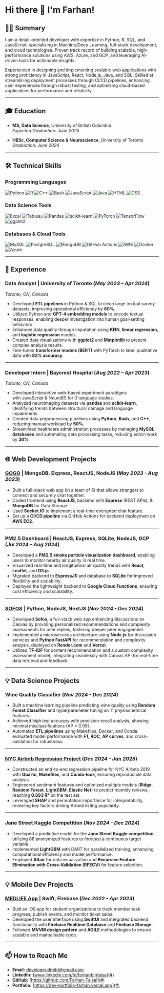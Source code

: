 # Hi there 👋 I'm Farhan!

## 👨‍💻 Summary
I am a detail-oriented developer with expertise in Python, R, SQL, and JavaScript, specializing in Machine/Deep Learning, full-stack development, and cloud technologies. Proven track record of building scalable, high-performance solutions using AWS, Azure, and GCP, and leveraging AI-driven tools for actionable insights.

Experienced in designing and implementing scalable web applications with strong proficiency in JavaScript, React, Node.js, Java, and SQL. Skilled at streamlining deployment processes through CI/CD pipelines, enhancing user experiences through robust testing, and optimizing cloud-based applications for performance and reliability.

---

## 🎓 Education
- **MS, Data Science**, University of British Columbia  
  _Expected Graduation: June 2025_

- **HBSc, Computer Science & Neuroscience**, University of Toronto  
  _Graduation: June 2024_

---

## 🛠️ Technical Skills

### **Programming Languages**
![Python](https://img.shields.io/badge/-Python-3776AB?style=flat&logo=python&logoColor=white) 
![R](https://img.shields.io/badge/-R-276DC3?style=flat&logo=r&logoColor=white)
![C++](https://img.shields.io/badge/-C++-00599C?style=flat&logo=c%2B%2B&logoColor=white) 
![Bash](https://img.shields.io/badge/-Bash-4EAA25?style=flat&logo=gnu-bash&logoColor=white) 
![JavaScript](https://img.shields.io/badge/-JavaScript-F7DF1E?style=flat&logo=javascript&logoColor=black) 
![Java](https://img.shields.io/badge/-Java-007396?style=flat&logo=java&logoColor=white) 
![HTML](https://img.shields.io/badge/-HTML5-E34F26?style=flat&logo=html5&logoColor=white) 
![CSS](https://img.shields.io/badge/-CSS3-1572B6?style=flat&logo=css3&logoColor=white)

### **Data Science Tools**
![Excel](https://img.shields.io/badge/-Excel-217346?style=flat&logo=microsoft-excel&logoColor=white) 
![Tableau](https://img.shields.io/badge/-Tableau-E97627?style=flat&logo=tableau&logoColor=white) 
![Pandas](https://img.shields.io/badge/-Pandas-150458?style=flat&logo=pandas&logoColor=white) 
![scikit-learn](https://img.shields.io/badge/-scikit--learn-F7931E?style=flat&logo=scikit-learn&logoColor=white) 
![PyTorch](https://img.shields.io/badge/-PyTorch-EE4C2C?style=flat&logo=pytorch&logoColor=white) 
![TensorFlow](https://img.shields.io/badge/-TensorFlow-FF6F00?style=flat&logo=tensorflow&logoColor=white) 
![ggplot2](https://img.shields.io/badge/-ggplot2-1D70B8?style=flat&logo=rstudio&logoColor=white)

### **Databases & Cloud Tools**
![MySQL](https://img.shields.io/badge/-MySQL-4479A1?style=flat&logo=mysql&logoColor=white) 
![PostgreSQL](https://img.shields.io/badge/-PostgreSQL-336791?style=flat&logo=postgresql&logoColor=white) 
![MongoDB](https://img.shields.io/badge/-MongoDB-47A248?style=flat&logo=mongodb&logoColor=white) 
![GitHub Actions](https://img.shields.io/badge/-GitHub%20Actions-2088FF?style=flat&logo=github-actions&logoColor=white) 
![AWS](https://img.shields.io/badge/-AWS-232F3E?style=flat&logo=amazon-aws&logoColor=white) 
![Docker](https://img.shields.io/badge/-Docker-2496ED?style=flat&logo=docker&logoColor=white) 
![Azure](https://img.shields.io/badge/-Azure-0078D4?style=flat&logo=microsoft-azure&logoColor=white)


---

## 💼 Experience

### **Data Analyst | University of Toronto** (_May 2023 – Apr 2024_)  
_Toronto, ON, Canada_  
- Developed **ETL pipelines** in Python & SQL to clean large textual survey datasets, improving operational efficiency by **60%**.
- Utilized Python and **GPT-4 embedding models** to encode textual responses, enabling deeper investigation into human goal-setting behaviors.
- Enhanced data quality through imputation using **KNN**, **linear regression**, and **logistic regression** models.
- Created data visualizations with **ggplot2** and **Matplotlib** to present complex analysis results.
- Fine-tuned **transformer models (BERT)** with PyTorch to label qualitative data with **82% accuracy**.

---

### **Developer Intern | Baycrest Hospital** (_Aug 2022 – Apr 2023_)  
_Toronto, ON, Canada_  
- Developed interactive web-based experiment paradigms with JavaScript & NeuroBS for 3 language studies.
- Analyzed neuroimaging datasets via **pandas** and **scikit-learn**, identifying trends between structural damage and language impairments.
- Created data preprocessing pipelines using **Python**, **Bash**, and **C++**, reducing manual workload by **50%**.
- Streamlined healthcare administration processes by managing **MySQL databases** and automating data processing tasks, reducing admin work by **30%**.

---

## 🌐 Web Development Projects

### **[GOGO](https://github.com/Farhan-Faisal/GOGO_MERN.git) | MongoDB, Express, ReactJS, NodeJS** (_May 2023 - Aug 2023_)
- Built a full-stack web app (in a team of 5) that allows strangers to connect and securely chat together.
- Coded frontend using **ReactJS**, backend with **Express** (REST APIs), & **MongoDB** for Data Storage.
- Used **Socket.IO** to implement a real-time encrypted chat feature.
- Set up a **CI/CD pipeline** via GitHub Actions for backend deployment on **AWS EC2**.

---

### **PM2.5 Dashboard | ReactJS, Express, SQLite, NodeJS, GCP** (_Jul 2024 – Aug 2024_)
- Developed a **PM2.5 smoke particle visualization dashboard**, enabling users to monitor nearby air quality in real time.
- Visualized real-time and longitudinal air quality trends with **React**, **Leaflet**, and **D3.js**.
- Migrated backend to **ExpressJS** and database to **SQLite** for improved flexibility and scalability.
- Deployed the lightweight backend to **Google Cloud Functions**, ensuring cost efficiency and scalability.

---

### **[SOFOS](https://github.com/Farhan-Faisal/five_guys-la-2024.git) | Python, NodeJS, NextJS** (_Nov 2024 - Dec 2024_)
- Developed **Sofos**, a full-stack web app enhancing discussions on Canvas by providing personalized recommendations and complexity assessments for user replies, fostering deeper peer engagement.
- Implemented a microservices architecture using **Node.js** for discussion services and **Python FastAPI** for recommendation and complexity analysis, deployed on **Render.com** and **Vercel**.
- Utilized **TF-IDF** for content recommendation and a custom complexity assessment model, integrating seamlessly with Canvas API for real-time data retrieval and feedback.


---
## 💡 Data Science Projects

### **Wine Quality Classifier** (_Nov 2024 - Dec 2024_)
- Built a machine learning pipeline predicting wine quality using **Random Forest Classifier** and hyperparameter tuning on 11 physiochemical features.
- Achieved high test accuracy with precision-recall analysis, showing minimal misclassifications (AP = 0.99).
- Automated **ETL pipelines** using Makefiles, Docker, and Conda; evaluated model performance with **F1**, **ROC**, **AP curves**, and cross-validation for robustness.

---

### **[NYC Airbnb Regression Project]()** (_Dec 2024 - Jan 2025_)
- Constructed an end-to-end regression pipeline for NYC Airbnb 2019 with **Quarto**, **Makefiles**, and **Conda-lock**, ensuring reproducible data analysis.
- Engineered sentiment features and optimized multiple models (**Ridge**, **Random Forest**, **LightGBM**, **Elastic Net**) to predict monthly reviews, reaching **0.693 R²** on the test set.
- Leveraged **SHAP** and permutation importance for interpretability, revealing key factors driving Airbnb listing popularity.

---

### **Jane Street Kaggle Competition** (_Nov 2024 - Dec 2024_)
- Developed a predictive model for the **Jane Street Kaggle competition**, utilizing 88 anonymized features to forecast a continuous target variable.
- Implemented **LightGBM** with DART for parallelized training, enhancing computational efficiency and model performance.
- Employed **Altair** for data visualization and **Recursive Feature Elimination with Cross-Validation (RFECV)** for feature selection.

---

## 💡 Mobile Dev Projects

### **[MEDLIFE App](https://github.com/Farhan-Faisal/MEDLIFE_APP.git) | Swift, Firebase** (_Dec 2022 - Apr 2023_)
- Built an iOS app for student organizations to track member task progress, publish events, and monitor ticket sales.
- Developed the user interface using **SwiftUI** and integrated backend functionality with **Firebase Realtime Database** and **Firebase Storage**.
- Followed **MVVM design pattern** and **AGILE** methodologies to ensure scalable and maintainable code.

---
## 📫 How to Reach Me
- **Email:** developer.dmitri@gmail.com  
- **LinkedIn:** [www.linkedin.com/in/farhanbinfaisa](#)  
- **GitHub:** [https://github.com/Farhan-Faisal](#)
- **Portfolio:** [https://dev-portfolio-farhan.vercel.app](#)
